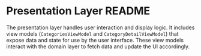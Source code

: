 # Presentation Layer README


The presentation layer handles user interaction and display logic. It includes view models (`CategoriesViewModel` and `CategoryDetailViewModel`) that expose data and state for use by the user interface. These view models interact with the domain layer to fetch data and update the UI accordingly.

